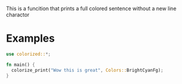 This is a funcition that prints a full colored sentence without a new line charactor

# Examples

```rust
use colorized::*;

fn main() {
  colorize_print("Wow this is great", Colors::BrightCyanFg);
}
```

